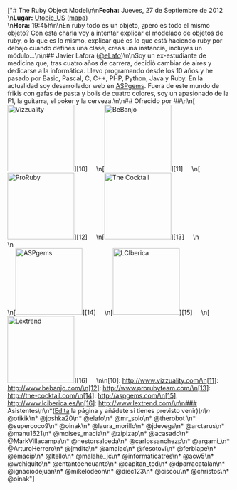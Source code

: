 ["# The Ruby Object Model\n\n**Fecha:** Jueves, 27 de Septiembre de 2012<br/>\n**Lugar:** [Utopic_US](http://www.utopicus.es/) ([mapa](http://maps.google.es/maps?f=q&source=embed&hl=es&geocode=&q=Calle+de+la+Concepci%C3%B3n+Jer%C3%B3nima,+22,+28012+Madrid&sll=40.396764,-3.713379&sspn=10.504732,23.269043&ie=UTF8&hq=&hnear=Calle+de+la+Concepci%C3%B3n+Jer%C3%B3nima,+22,+28012+Madrid,+Comunidad+de+Madrid&ll=40.413867,-3.706683&spn=0.036727,0.076818&z=14))<br/>\n**Hora:** 19:45h\n\nEn ruby todo es un objeto, ¿pero es todo el mismo objeto? Con esta charla voy a intentar explicar el modelado de objetos de ruby, o lo que es lo mismo, explicar qué es lo que está haciendo ruby por debajo cuando defines una clase, creas una instancia, incluyes un módulo...\n\n## Javier Lafora ([@eLafo](http://twitter.com/eLafo))\n\nSoy un ex-estudiante de medicina que, tras cuatro años de carrera, decidió cambiar de aires y dedicarse a la informática. Llevo programando desde los 10 años y he pasado por Basic, Pascal, C, C++, PHP, Python, Java y Ruby. En la actualidad soy desarrollador web en [ASPgems](http://aspgems.com). Fuera de este mundo de frikis con gafas de pasta y bolis de cuatro colores, soy un apasionado de la F1, la guitarra, el poker y la cerveza.\n\n## Ofrecido por ##\n\n[<img width='150px' src='http://dl.dropbox.com/u/645329/logos/vizzuality.png' alt='Vizzuality'/>][10]     \n[<img width='150px' src='http://dl.dropbox.com/u/645329/logos/bebanjo.png' alt='BeBanjo'/>][11]     \n[<img width='150px' src='http://dl.dropbox.com/u/645329/logos/proruby.png' alt='ProRuby'/>][12]     \n[<img width='150px' src='http://dl.dropbox.com/u/645329/logos/tck.png' alt='The Cocktail'/>][13]     \n<br/>\n<br/>\n[<img width='150px' src='http://dl.dropbox.com/u/645329/logos/aspgems.png' alt='ASPgems'/>][14]     \n[<img width='150px' src='http://dl.dropbox.com/u/645329/logos/lci.png' alt='LCIberica'/>][15]     \n[<img width='150px' src='http://dl.dropbox.com/u/645329/logos/lextrend.png' alt='Lextrend'/>][16]     \n\n[10]: http://www.vizzuality.com/\n[11]: http://www.bebanjo.com/\n[12]: http://www.prorubyteam.com/\n[13]: http://the-cocktail.com/\n[14]: http://aspgems.com/\n[15]: http://www.lciberica.es/\n[16]: http://www.lextrend.com/\n\n### Asistentes\n\n*([Edita](?m=edit) la página y añádete si tienes previsto venir)*\n\n* @otikik\n* @joshka20\n* @elafo\n* @mr_solo\n* @therobot \n* @supercoco9\n* @oinak\n* @laura_morillo\n* @jdevega\n* @arctarus\n* @manu1621\n* @moises_macia\n* @zipizap\n* @acasado\n* @MarkVillacampa\n* @nestorsalceda\n* @carlossanchezp\n* @argami_\n* @ArturoHerrero\n* @jmdlta\n* @amaiac\n* @fesotovi\n* @ferblape\n* @emacip\n* @ltello\n* @malahe_jc\n* @informaticatres\n* @acw5\n* @wchiquito\n* @entantoencuanto\n* @capitan_ted\n* @dparracatalan\n* @ignaciodejuan\n* @mikelodeon\n* @diec123\n* @ciscou\n* @christos\n* @oinak"]